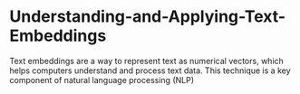 # Understanding-and-Applying-Text-Embeddings
Text embeddings are a way to represent text as numerical vectors, which helps computers understand and process text data. This technique is a key component of natural language processing (NLP)
